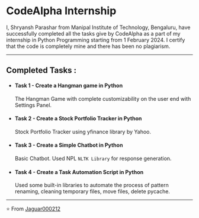# CodeAlpha Internship
I, Shryansh Parashar from Manipal Institute of Technology, Bengaluru, have successfully completed all the tasks give by CodeAlpha as a part of my internship in Python Programming starting from 1 February 2024.
I certify that the code is completely mine and there has been no plagiarism.

---

## Completed Tasks :
- #### Task 1 - Create a Hangman game in Python <br>
  The Hangman Game with complete customizability on the user end with Settings Panel.

- #### Task 2 - Create a Stock Portfolio Tracker in Python <br>
  Stock Portfolio Tracker using yfinance library by Yahoo.

- #### Task 3 - Create a Simple Chatbot in Python <br>
  Basic Chatbot. Used NPL `NLTK Library` for response generation.

- #### Task 4 - Create a Task Automation Script in Python <br>
  Used some built-in libraries to automate the process of pattern renaming, cleaning temporary files, move files, delete pycache.
---

⭐ From [Jaguar000212](https://www.github.com/Jaguar000212)
